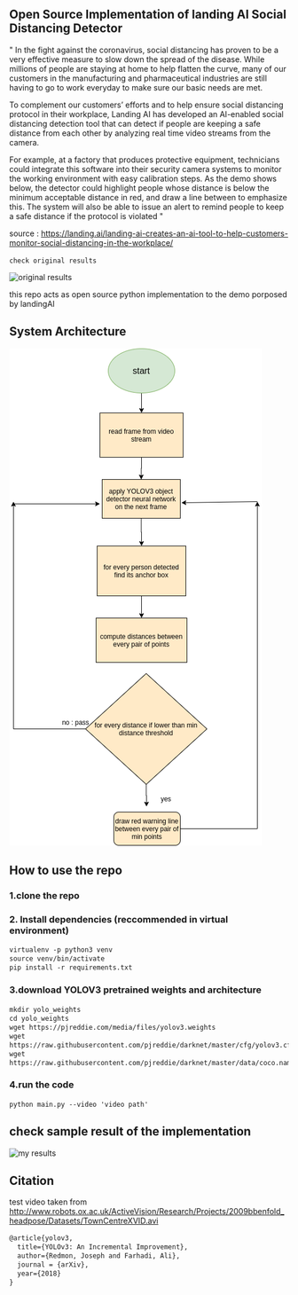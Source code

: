 ## Open Source Implementation of landing AI Social Distancing Detector

" In the fight against the coronavirus, social distancing has proven to be a very effective measure to slow down the spread of the disease. While millions of people are staying at home to help flatten the curve, many of our customers in the manufacturing and pharmaceutical industries are still having to go to work everyday to make sure our basic needs are met.

To complement our customers’ efforts and to help ensure social distancing protocol in their workplace, Landing AI has developed an AI-enabled social distancing detection tool that can detect if people are keeping a safe distance from each other by analyzing real time video streams from the camera.

For example, at a factory that produces protective equipment, technicians could integrate this software into their security camera systems to monitor the working environment with easy calibration steps. As the demo shows below, the detector could highlight people whose distance is below the minimum acceptable distance in red, and draw a line between to emphasize this. The system will also be able to issue an alert to remind people to keep a safe distance if the protocol is violated "

source : https://landing.ai/landing-ai-creates-an-ai-tool-to-help-customers-monitor-social-distancing-in-the-workplace/ 

`check original results` 

![original results](demo.gif)

this repo acts as open source python implementation to the demo porposed by landingAI

## System Architecture

![system arch](system_arch.png)

## How to use the repo

### 1.clone the repo

### 2. Install dependencies (reccommended in virtual environment)

``` 
virtualenv -p python3 venv
source venv/bin/activate
pip install -r requirements.txt
```

###  3.download YOLOV3 pretrained weights and architecture 

``` 
mkdir yolo_weights
cd yolo_weights
wget https://pjreddie.com/media/files/yolov3.weights
wget https://raw.githubusercontent.com/pjreddie/darknet/master/cfg/yolov3.cfg
wget https://raw.githubusercontent.com/pjreddie/darknet/master/data/coco.names
```

### 4.run the code

``` 
python main.py --video 'video path'
```

## check sample result of the implementation

![my results](mydemo.gif)

## Citation

test video taken from http://www.robots.ox.ac.uk/ActiveVision/Research/Projects/2009bbenfold_headpose/Datasets/TownCentreXVID.avi

``` 
@article{yolov3, 
  title={YOLOv3: An Incremental Improvement}, 
  author={Redmon, Joseph and Farhadi, Ali}, 
  journal = {arXiv}, 
  year={2018}
}
```

